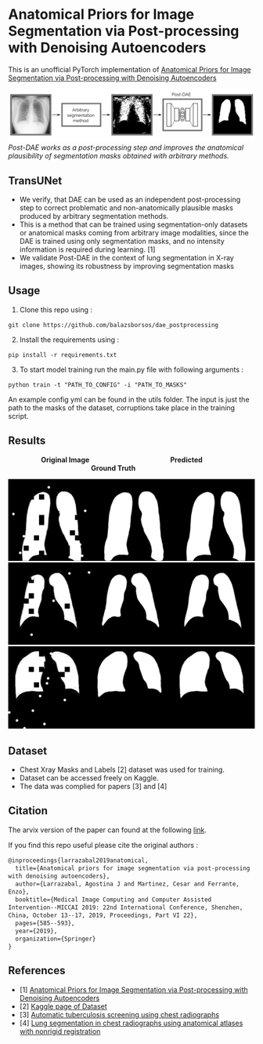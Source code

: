 # Anatomical Priors for Image Segmentation via Post-processing with Denoising Autoencoders
This is an unofficial PyTorch implementation of [Anatomical Priors for Image Segmentation via Post-processing with Denoising Autoencoders](https://link.springer.com/chapter/10.1007/978-3-030-32226-7_65)

![Method](./imgs/method.png "Method")
*Post-DAE works as a post-processing step and improves the anatomical  plausibility of segmentation masks obtained with arbitrary methods.*

## TransUNet
- We verify, that DAE can be used as an independent post-processing step to correct problematic and non-anatomically plausible masks produced by arbitrary segmentation methods.
- This is a method that can be trained using segmentation-only datasets or anatomical masks coming from arbitrary image modalities, since the DAE is trained using only segmentation masks, and no intensity information is required during learning. [1]
- We validate Post-DAE in the context of lung segmentation in X-ray images, showing its robustness by improving segmentation masks

## Usage

1. Clone this repo using :
```
git clone https://github.com/balazsborsos/dae_postprocessing
``` 
2. Install the requirements using :
```
pip install -r requirements.txt
```
3. To start model training run the main.py file with following arguments :
```
python train -t "PATH_TO_CONFIG" -i "PATH_TO_MASKS"
```

An example config yml can be found in the utils folder. The input is just the path to the masks of the dataset, corruptions take place in the training script.

## Results

&nbsp;&nbsp;&nbsp;&nbsp;&nbsp;&nbsp;&nbsp;&nbsp;&nbsp;&nbsp;&nbsp;&nbsp;&nbsp;&nbsp;&nbsp;&nbsp; **Original Image** &nbsp;&nbsp;&nbsp;&nbsp;&nbsp;&nbsp;&nbsp;&nbsp;&nbsp;&nbsp;&nbsp;&nbsp;&nbsp;&nbsp; &nbsp;&nbsp;&nbsp;&nbsp;&nbsp;&nbsp;&nbsp;&nbsp;&nbsp;&nbsp;&nbsp;&nbsp;&nbsp;&nbsp;&nbsp;&nbsp;&nbsp;&nbsp;&nbsp;&nbsp;&nbsp;&nbsp;&nbsp;&nbsp;&nbsp; **Predicted** 
&nbsp;&nbsp;&nbsp;&nbsp;&nbsp;&nbsp;&nbsp;&nbsp;&nbsp;&nbsp;&nbsp;&nbsp;&nbsp;&nbsp;&nbsp;&nbsp;&nbsp;&nbsp;&nbsp;&nbsp;&nbsp;&nbsp;&nbsp;&nbsp;&nbsp;&nbsp;&nbsp;&nbsp;&nbsp;&nbsp;&nbsp;&nbsp;&nbsp;&nbsp;&nbsp;&nbsp;&nbsp;&nbsp;&nbsp;&nbsp;&nbsp;&nbsp; **Ground Truth** 

<img src="./imgs/val_1.png" width="750">

<img src="./imgs/val_2.png" width="750">

<img src="./imgs/val_3.png" width="750">


## Dataset
- Chest Xray Masks and Labels [2] dataset was used for training.
- Dataset can be accessed freely on Kaggle.
- The data was complied for papers [3] and [4]

## Citation

The arvix version of the paper can found at the following [link](https://arxiv.org/pdf/1906.02343v1.pdf).

If you find this repo useful please cite the original authors :
```
@inproceedings{larrazabal2019anatomical,
  title={Anatomical priors for image segmentation via post-processing with denoising autoencoders},
  author={Larrazabal, Agostina J and Martinez, Cesar and Ferrante, Enzo},
  booktitle={Medical Image Computing and Computer Assisted Intervention--MICCAI 2019: 22nd International Conference, Shenzhen, China, October 13--17, 2019, Proceedings, Part VI 22},
  pages={585--593},
  year={2019},
  organization={Springer}
}
```

## References
- [1] [Anatomical Priors for Image Segmentation via Post-processing with Denoising Autoencoders](https://link.springer.com/chapter/10.1007/978-3-030-32226-7_65)
- [2] [Kaggle page of Dataset](https://www.kaggle.com/datasets/nikhilpandey360/chest-xray-masks-and-labels)
- [3] [Automatic tuberculosis screening using chest radiographs](https://pubmed.ncbi.nlm.nih.gov/24108713/)
- [4] [Lung segmentation in chest radiographs using anatomical atlases with nonrigid registration](https://pubmed.ncbi.nlm.nih.gov/24239990/)